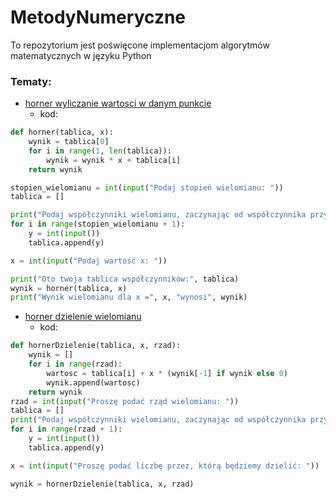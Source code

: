 # MetodyNumeryczne

To repozytorium jest poświęcone implementacjom algorytmów matematycznych w języku Python

### Tematy:
- [horner wyliczanie wartosci w danym punkcie](https://github.com/Prawy126/MetodyNumeryczne/tree/main/horner)
    - kod:

```python
def horner(tablica, x):
    wynik = tablica[0]
    for i in range(1, len(tablica)):
        wynik = wynik * x + tablica[i]
    return wynik

stopien_wielomianu = int(input("Podaj stopień wielomianu: "))
tablica = []

print("Podaj współczynniki wielomianu, zaczynając od współczynnika przy najwyższej potędze:")
for i in range(stopien_wielomianu + 1):
    y = int(input())
    tablica.append(y)

x = int(input("Podaj wartość x: "))

print("Oto twoja tablica współczynników:", tablica)
wynik = horner(tablica, x)
print("Wynik wielomianu dla x =", x, "wynosi", wynik)
```
- [horner dzielenie wielomianu](https://github.com/Prawy126/MetodyNumeryczne/tree/main/horner2)
  - kod:

```python
def hornerDzielenie(tablica, x, rzad):
    wynik = []
    for i in range(rzad):
        wartosc = tablica[i] + x * (wynik[-1] if wynik else 0)
        wynik.append(wartosc)
    return wynik
rzad = int(input("Proszę podać rząd wielomianu: "))
tablica = []
print("Podaj współczynniki wielomianu, zaczynając od współczynnika przy najwyższej potędze:")
for i in range(rzad + 1):
    y = int(input())
    tablica.append(y)

x = int(input("Proszę podać liczbę przez, którą będziemy dzielić: "))

wynik = hornerDzielenie(tablica, x, rzad)
```
